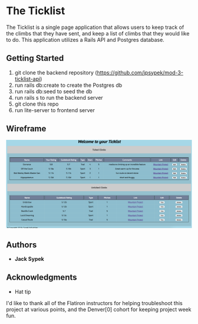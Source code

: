 # The Ticklist

The Ticklist is a single page application that allows users to keep track of the climbs that they have sent, and keep a list of climbs that they would like to do. This application utilizes a Rails API and Postgres database.

## Getting Started

1. git clone the backend repository (https://github.com/jpsypek/mod-3-ticklist-api)
2. run rails db:create to create the Postgres db
3. run rails db:seed to seed the db
4. run rails s to run the backend server
5. git clone this repo
6. run lite-server to frontend server


## Wireframe

![screenshot](Ticklist-Example.png)

## Authors

* **Jack Sypek**


## Acknowledgments

* Hat tip

I'd like to thank all of the Flatiron instructors for helping troubleshoot this project at various points, and the Denver[0] cohort for keeping project week fun.
